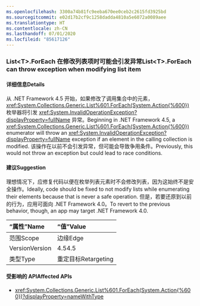 ```yaml
---
ms.openlocfilehash: 3300a74b81fc9eeba670ee0ceb2c2615fd3925bd
ms.sourcegitcommit: e02d17b2cf9c1258dadda4810a5e6072a0089aee
ms.translationtype: HT
ms.contentlocale: zh-CN
ms.lasthandoff: 07/01/2020
ms.locfileid: "85617126"
---
```

### <a name="listlttgtforeach-can-throw-exception-when-modifying-list-item"></a><span data-ttu-id="18589-101">List&lt;T&gt;.ForEach 在修改列表项时可能会引发异常</span><span class="sxs-lookup"><span data-stu-id="18589-101">List&lt;T&gt;.ForEach can throw exception when modifying list item</span></span>

#### <a name="details"></a><span data-ttu-id="18589-102">详细信息</span><span class="sxs-lookup"><span data-stu-id="18589-102">Details</span></span>

<span data-ttu-id="18589-103">从 .NET Framework 4.5 开始，如果修改了调用集合中的元素，<xref:System.Collections.Generic.List%601.ForEach(System.Action{%600})> 枚举器将引发 <xref:System.InvalidOperationException?displayProperty=fullName> 异常。</span><span class="sxs-lookup"><span data-stu-id="18589-103">Beginning in .NET Framework 4.5, a <xref:System.Collections.Generic.List%601.ForEach(System.Action{%600})> enumerator will throw an <xref:System.InvalidOperationException?displayProperty=fullName> exception if an element in the calling collection is modified.</span></span> <span data-ttu-id="18589-104">该操作在以前不会引发异常，但可能会导致争用条件。</span><span class="sxs-lookup"><span data-stu-id="18589-104">Previously, this would not throw an exception but could lead to race conditions.</span></span>

#### <a name="suggestion"></a><span data-ttu-id="18589-105">建议</span><span class="sxs-lookup"><span data-stu-id="18589-105">Suggestion</span></span>

<span data-ttu-id="18589-106">理想情况下，应修复代码以便在枚举列表元素时不会修改列表，因为这始终不是安全操作。</span><span class="sxs-lookup"><span data-stu-id="18589-106">Ideally, code should be fixed to not modify lists while enumerating their elements because that is never a safe operation.</span></span> <span data-ttu-id="18589-107">但是，若要还原到以前的行为，应用可面向 .NET Framework 4.0。</span><span class="sxs-lookup"><span data-stu-id="18589-107">To revert to the previous behavior, though, an app may target .NET Framework 4.0.</span></span>

| <span data-ttu-id="18589-108">“属性”</span><span class="sxs-lookup"><span data-stu-id="18589-108">Name</span></span>    | <span data-ttu-id="18589-109">“值”</span><span class="sxs-lookup"><span data-stu-id="18589-109">Value</span></span>       |
|:--------|:------------|
| <span data-ttu-id="18589-110">范围</span><span class="sxs-lookup"><span data-stu-id="18589-110">Scope</span></span>   | <span data-ttu-id="18589-111">边缘</span><span class="sxs-lookup"><span data-stu-id="18589-111">Edge</span></span>        |
| <span data-ttu-id="18589-112">Version</span><span class="sxs-lookup"><span data-stu-id="18589-112">Version</span></span> | <span data-ttu-id="18589-113">4.5</span><span class="sxs-lookup"><span data-stu-id="18589-113">4.5</span></span>         |
| <span data-ttu-id="18589-114">类型</span><span class="sxs-lookup"><span data-stu-id="18589-114">Type</span></span>    | <span data-ttu-id="18589-115">重定目标</span><span class="sxs-lookup"><span data-stu-id="18589-115">Retargeting</span></span> |

#### <a name="affected-apis"></a><span data-ttu-id="18589-116">受影响的 API</span><span class="sxs-lookup"><span data-stu-id="18589-116">Affected APIs</span></span>

- <xref:System.Collections.Generic.List%601.ForEach(System.Action{%600})?displayProperty=nameWithType>
